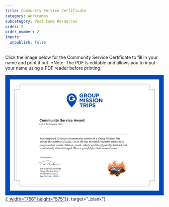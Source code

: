 ```yaml
---
title: Community Service Certificate
category: Workcamps
subcategory: Post Camp Resources
order: 2
order_number: 2
inputs:
  unpublish: false
---
```

Click the image below for the Community Service Certificate to fill in your name and print it out. \*Note: The PDF is editable and allows you to input your name using a PDF reader before printing.

[![](/uploads/community-service-award-2023.jpg){: width="756" height="575"}](https://groupcares-my.sharepoint.com/:b:/g/personal/admin_groupcares_org/EWeJqTbtlLFKvOR0udl6iAQB0wSGNPqfYHTUiLBuOKnyvg?e=2qsFpj){: target="_blank"}